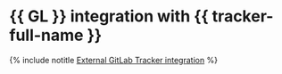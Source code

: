 # {{ GL }} integration with {{ tracker-full-name }}

{% include notitle [External GitLab Tracker integration](../../_tutorials/dev/external-gitlab-tracker-integration.md) %}
